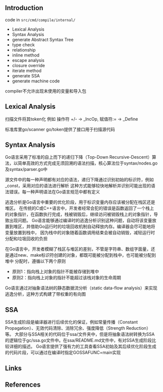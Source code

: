 ## Introduction



code in `src/cmd/compile/internal/`

- Lexical Analysis
- Syntax Analysis
- generate Abstract Syntax Tree
- type check
- relationship
- inline method
- escape analysis
- closure override
- iterate method
- generate SSA
- generate machine code



compiler不允许出现未使用的变量和导入包

## Lexical Analysis

扫描文件将其token化 例如 操作符 +/- -> _IncOp, 赋值符:= -> _Define

标准库里go/scanner go/token提供了接口用于扫描源代码

## Syntax Analysis

Go语言采用了标准的自上而下的递归下降（Top-Down Recursive-Descent）算法，以简单高效的方式完成无须回溯的语法扫描，核心算法位于syntax/nodes.go及syntax/parser.go中

源文件中的每一种声明都有对应的语法，递归下降通过识别初始的标识符，例如_const，采用对应的语法进行解析
这种方式能够较快地解析并识别可能出现的语法错误。每一种声明语法在Go语言规范中都有定义



逃逸分析是Go语言中重要的优化阶段，用于标识变量内存应该被分配在栈区还是堆区。
在传统的C或C++语言中，开发者经常会犯的错误是函数返回了一个栈上的对象指针，在函数执行完成，栈被销毁后，继续访问被销毁栈上的对象指针，导致出现问题。
Go语言能够通过编译时的逃逸分析识别这种问题，自动将该变量放置到堆区，并借助Go运行时的垃圾回收机制自动释放内存。编译器会尽可能地将变量放置到栈中，
因为栈中的对象随着函数调用结束会被自动销毁，减轻运行时分配和垃圾回收的负担

在Go语言中，开发者模糊了栈区与堆区的差别，不管是字符串、数组字面量，还是通过new、make标识符创建的对象，都既可能被分配到栈中，也可能被分配到堆中
分配时，遵循以下两个原则
- 原则1：指向栈上对象的指针不能被存储到堆中
- 原则2：指向栈上对象的指针不能超过该栈对象的生命周期

Go语言通过对抽象语法树的静态数据流分析（static data-flow analysis）来实现逃逸分析，这种方式构建了带权重的有向图



## SSA
SSA生成阶段是编译器进行后续优化的保证，例如常量传播（Constant Propagation）、无效代码清除、消除冗余、强度降低（Strength Reduction）等。
大部分与SSA相关的代码位于ssa/文件夹中，但是将抽象语法树转换为SSA的逻辑位于gc/ssa.go文件中。在ssa/README.md文件中，有对SSA生成阶段比较详细的描述。
Go语言提供了强有力的工具查看SSA初始及其后续优化阶段生成的代码片段，可以通过在编译时指定GOSSAFUNC=main实现



## Links


## References

